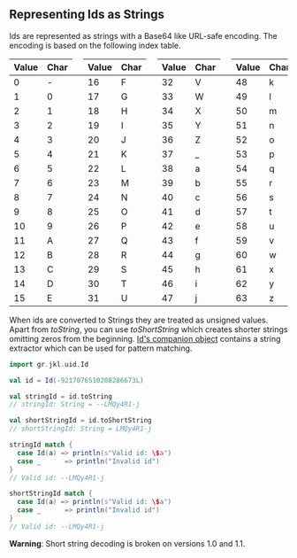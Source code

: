 Representing Ids as Strings
---------------------------

Ids are represented as strings with a Base64 like URL-safe encoding. The
encoding is based on the following index table. 

<table>
  <thead>
    <tr>
      <th>Value</th><th>Char</th><td rowspan="1">&nbsp;</td>
      <th>Value</th><th>Char</th><td rowspan="1">&nbsp;</td>
      <th>Value</th><th>Char</th><td rowspan="1">&nbsp;</td>
      <th>Value</th><th>Char</th>
    </tr>
  </thead>
  <tbody>
    <tr>
      <td>0</td><td>-</td><td rowspan="16">
      <td>16</td><td>F</td><td rowspan="16">
      <td>32</td><td>V</td><td rowspan="16">
      <td>48</td><td>k</td>
    </tr>
    <tr><td>1</td><td>0</td><td>17</td><td>G</td><td>33</td><td>W</td><td>49</td><td>l</td></tr>
    <tr><td>2</td><td>1</td><td>18</td><td>H</td><td>34</td><td>X</td><td>50</td><td>m</td></tr>
    <tr><td>3</td><td>2</td><td>19</td><td>I</td><td>35</td><td>Y</td><td>51</td><td>n</td></tr>
    <tr><td>4</td><td>3</td><td>20</td><td>J</td><td>36</td><td>Z</td><td>52</td><td>o</td></tr>
    <tr><td>5</td><td>4</td><td>21</td><td>K</td><td>37</td><td>_</td><td>53</td><td>p</td></tr>
    <tr><td>6</td><td>5</td><td>22</td><td>L</td><td>38</td><td>a</td><td>54</td><td>q</td></tr>
    <tr><td>7</td><td>6</td><td>23</td><td>M</td><td>39</td><td>b</td><td>55</td><td>r</td></tr>
    <tr><td>8</td><td>7</td><td>24</td><td>N</td><td>40</td><td>c</td><td>56</td><td>s</td></tr>
    <tr><td>9</td><td>8</td><td>25</td><td>O</td><td>41</td><td>d</td><td>57</td><td>t</td></tr>
    <tr><td>10</td><td>9</td><td>26</td><td>P</td><td>42</td><td>e</td><td>58</td><td>u</td></tr>
    <tr><td>11</td><td>A</td><td>27</td><td>Q</td><td>43</td><td>f</td><td>59</td><td>v</td></tr>
    <tr><td>12</td><td>B</td><td>28</td><td>R</td><td>44</td><td>g</td><td>60</td><td>w</td></tr>
    <tr><td>13</td><td>C</td><td>29</td><td>S</td><td>45</td><td>h</td><td>61</td><td>x</td></tr>
    <tr><td>14</td><td>D</td><td>30</td><td>T</td><td>46</td><td>i</td><td>62</td><td>y</td></tr>
    <tr><td>15</td><td>E</td><td>31</td><td>U</td><td>47</td><td>j</td><td>63</td><td>z</td></tr>
  </tbody>
</table>

When ids are converted to Strings they are treated as unsigned values. Apart 
from *toString*, you can use *toShortString* which creates shorter strings
omitting zeros from the beginning. [Id's companion object][1] contains a string
extractor which can be used for pattern matching.

```scala
import gr.jkl.uid.Id

val id = Id(-9217076510208286673L)

val stringId = id.toString
// stringId: String = --LMQy4R1-j

val shortStringId = id.toShortString
// shortStringId: String = LMQy4R1-j

stringId match {
  case Id(a) => println(s"Valid id: \$a")
  case _      => println("Invalid id")
}
// Valid id: --LMQy4R1-j

shortStringId match {
  case Id(a) => println(s"Valid id: \$a")
  case _      => println("Invalid id")
}
// Valid id: --LMQy4R1-j
```

**Warning**: Short string decoding is broken on versions 1.0 and 1.1.

[1]: api/latest/gr/jkl/uid/Id\$.html "gr.jkl.uid.Id\$"
